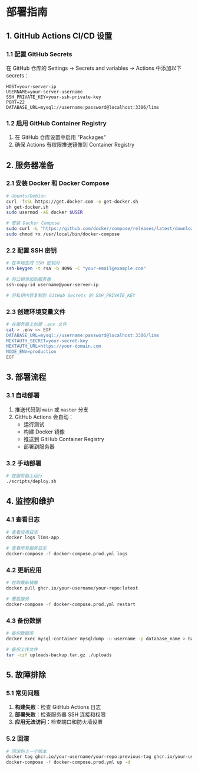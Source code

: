 # 部署指南

## 1. GitHub Actions CI/CD 设置

### 1.1 配置 GitHub Secrets

在 GitHub 仓库的 Settings → Secrets and variables → Actions 中添加以下 secrets：

```
HOST=your-server-ip
USERNAME=your-server-username
SSH_PRIVATE_KEY=your-ssh-private-key
PORT=22
DATABASE_URL=mysql://username:password@localhost:3306/lims
```

### 1.2 启用 GitHub Container Registry

1. 在 GitHub 仓库设置中启用 "Packages"
2. 确保 Actions 有权限推送镜像到 Container Registry

## 2. 服务器准备

### 2.1 安装 Docker 和 Docker Compose

```bash
# Ubuntu/Debian
curl -fsSL https://get.docker.com -o get-docker.sh
sh get-docker.sh
sudo usermod -aG docker $USER

# 安装 Docker Compose
sudo curl -L "https://github.com/docker/compose/releases/latest/download/docker-compose-$(uname -s)-$(uname -m)" -o /usr/local/bin/docker-compose
sudo chmod +x /usr/local/bin/docker-compose
```

### 2.2 配置 SSH 密钥

```bash
# 在本地生成 SSH 密钥对
ssh-keygen -t rsa -b 4096 -C "your-email@example.com"

# 将公钥添加到服务器
ssh-copy-id username@your-server-ip

# 将私钥内容复制到 GitHub Secrets 的 SSH_PRIVATE_KEY
```

### 2.3 创建环境变量文件

```bash
# 在服务器上创建 .env 文件
cat > .env << EOF
DATABASE_URL=mysql://username:password@localhost:3306/lims
NEXTAUTH_SECRET=your-secret-key
NEXTAUTH_URL=https://your-domain.com
NODE_ENV=production
EOF
```

## 3. 部署流程

### 3.1 自动部署

1. 推送代码到 `main` 或 `master` 分支
2. GitHub Actions 会自动：
   - 运行测试
   - 构建 Docker 镜像
   - 推送到 GitHub Container Registry
   - 部署到服务器

### 3.2 手动部署

```bash
# 在服务器上运行
./scripts/deploy.sh
```

## 4. 监控和维护

### 4.1 查看日志

```bash
# 查看应用日志
docker logs lims-app

# 查看所有服务日志
docker-compose -f docker-compose.prod.yml logs
```

### 4.2 更新应用

```bash
# 拉取最新镜像
docker pull ghcr.io/your-username/your-repo:latest

# 重启服务
docker-compose -f docker-compose.prod.yml restart
```

### 4.3 备份数据

```bash
# 备份数据库
docker exec mysql-container mysqldump -u username -p database_name > backup.sql

# 备份上传文件
tar -czf uploads-backup.tar.gz ./uploads
```

## 5. 故障排除

### 5.1 常见问题

1. **构建失败**：检查 GitHub Actions 日志
2. **部署失败**：检查服务器 SSH 连接和权限
3. **应用无法访问**：检查端口和防火墙设置

### 5.2 回滚

```bash
# 回滚到上一个版本
docker tag ghcr.io/your-username/your-repo:previous-tag ghcr.io/your-username/your-repo:latest
docker-compose -f docker-compose.prod.yml up -d
```
